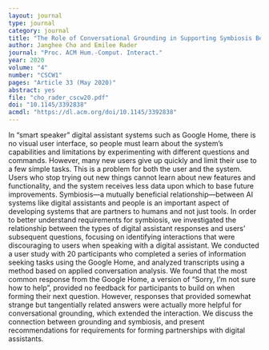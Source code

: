 ```yaml
---
layout: journal
type: journal
category: journal
title: "The Role of Conversational Grounding in Supporting Symbiosis Between People and Digital Assistants"
author: Janghee Cho and Emilee Rader
journal: "Proc. ACM Hum.-Comput. Interact."
year: 2020
volume: "4"
number: "CSCW1"
pages: "Article 33 (May 2020)"
abstract: yes
file: "cho_rader_cscw20.pdf"
doi: "10.1145/3392838"
acmdl: "https://dl.acm.org/doi/10.1145/3392838"
---
```


In “smart speaker” digital assistant systems such as Google Home, there is no visual user interface, so people must learn about the system’s capabilities and limitations by experimenting with different questions and commands. However, many new users give up quickly and limit their use to a few simple tasks. This is a problem for both the user and the system. Users who stop trying out new things cannot learn about new features and functionality, and the system receives less data upon which to base future improvements. Symbiosis—a mutually beneficial relationship—between AI systems like digital assistants and people is an important aspect of developing systems that are partners to humans and not just tools. In order to better understand requirements for symbiosis, we investigated the relationship between the types of digital assistant responses and users’ subsequent questions, focusing on identifying interactions that were discouraging to users when speaking with a digital assistant. We conducted a user study with 20 participants who completed a series of information seeking tasks using the Google Home, and analyzed transcripts using a method based on applied conversation analysis. We found that the most common response from the Google Home, a version of “Sorry, I’m not sure how to help”, provided no feedback for participants to build on when forming their next question. However, responses that provided somewhat strange but tangentially related answers were actually more helpful for conversational grounding, which extended the interaction. We discuss the connection between grounding and symbiosis, and present recommendations for requirements for forming partnerships with digital assistants.

